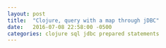 ```yaml
---
layout: post
title:  "Clojure, query with a map through jDBC"
date:   2016-07-08 22:58:00 -0500
categories: clojure sql jdbc prepared statements
---
```


